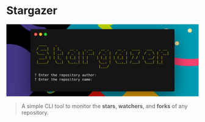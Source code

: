 # Stargazer

<div align=center>
<img src="./preview.png"></img>
</div>

> A simple CLI tool to monitor the **stars**, **watchers**, and **forks** of any repository.

